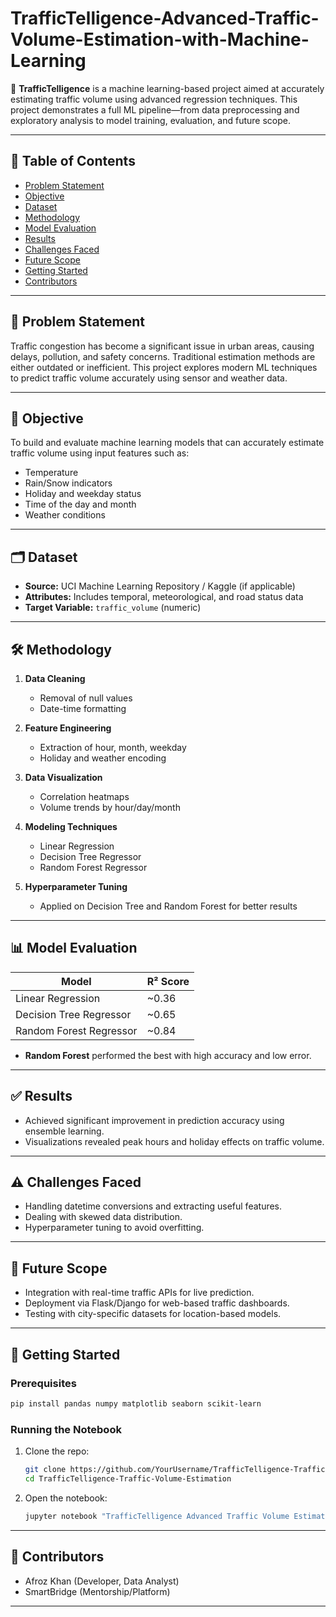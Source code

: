 # TrafficTelligence-Advanced-Traffic-Volume-Estimation-with-Machine-Learning

🚦 **TrafficTelligence** is a machine learning-based project aimed at accurately estimating traffic volume using advanced regression techniques. This project demonstrates a full ML pipeline—from data preprocessing and exploratory analysis to model training, evaluation, and future scope.

---

## 📌 Table of Contents

* [Problem Statement](#problem-statement)
* [Objective](#objective)
* [Dataset](#dataset)
* [Methodology](#methodology)
* [Model Evaluation](#model-evaluation)
* [Results](#results)
* [Challenges Faced](#challenges-faced)
* [Future Scope](#future-scope)
* [Getting Started](#getting-started)
* [Contributors](#contributors)

---

## 🧠 Problem Statement

Traffic congestion has become a significant issue in urban areas, causing delays, pollution, and safety concerns. Traditional estimation methods are either outdated or inefficient. This project explores modern ML techniques to predict traffic volume accurately using sensor and weather data.

---

## 🎯 Objective

To build and evaluate machine learning models that can accurately estimate traffic volume using input features such as:

* Temperature
* Rain/Snow indicators
* Holiday and weekday status
* Time of the day and month
* Weather conditions

---

## 🗂️ Dataset

* **Source:** UCI Machine Learning Repository / Kaggle (if applicable)
* **Attributes:** Includes temporal, meteorological, and road status data
* **Target Variable:** `traffic_volume` (numeric)

---

## 🛠️ Methodology

1. **Data Cleaning**

   * Removal of null values
   * Date-time formatting

2. **Feature Engineering**

   * Extraction of hour, month, weekday
   * Holiday and weather encoding

3. **Data Visualization**

   * Correlation heatmaps
   * Volume trends by hour/day/month

4. **Modeling Techniques**

   * Linear Regression
   * Decision Tree Regressor
   * Random Forest Regressor

5. **Hyperparameter Tuning**

   * Applied on Decision Tree and Random Forest for better results

---

## 📊 Model Evaluation

| Model                   | R² Score |
| ----------------------- | -------- |
| Linear Regression       | \~0.36   |
| Decision Tree Regressor | \~0.65   |
| Random Forest Regressor | \~0.84   |

* **Random Forest** performed the best with high accuracy and low error.

---

## ✅ Results

* Achieved significant improvement in prediction accuracy using ensemble learning.
* Visualizations revealed peak hours and holiday effects on traffic volume.

---

## ⚠️ Challenges Faced

* Handling datetime conversions and extracting useful features.
* Dealing with skewed data distribution.
* Hyperparameter tuning to avoid overfitting.

---

## 🚀 Future Scope

* Integration with real-time traffic APIs for live prediction.
* Deployment via Flask/Django for web-based traffic dashboards.
* Testing with city-specific datasets for location-based models.

---

## 🧪 Getting Started

### Prerequisites

```bash
pip install pandas numpy matplotlib seaborn scikit-learn
```

### Running the Notebook

1. Clone the repo:

   ```bash
   git clone https://github.com/YourUsername/TrafficTelligence-Traffic-Volume-Estimation.git
   cd TrafficTelligence-Traffic-Volume-Estimation
   ```

2. Open the notebook:

   ```bash
   jupyter notebook "TrafficTelligence Advanced Traffic Volume Estimation with Machine Learning.ipynb"
   ```

---

## 👥 Contributors

* Afroz Khan (Developer, Data Analyst)
* SmartBridge (Mentorship/Platform)

---

